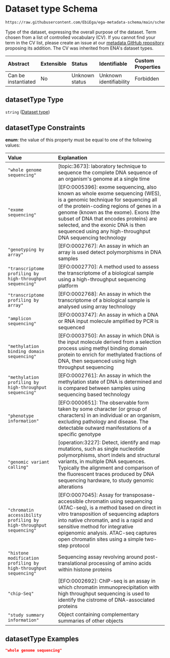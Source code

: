 # Dataset type Schema

```txt
https://raw.githubusercontent.com/EbiEga/ega-metadata-schema/main/schemas/EGA.dataset.json#/properties/datasetType
```

Type of the dataset, expressing the overall purpose of the dataset. Term chosen from a list of controlled vocabulary (CV). If you cannot find your term in the CV list, please create an issue at our [metadata GitHub repository](https://github.com/EbiEga/ega-metadata-schema/issues/new/choose) proposing its addition. The CV was inherited from ENA's dataset types.

| Abstract            | Extensible | Status         | Identifiable            | Custom Properties | Additional Properties | Access Restrictions | Defined In                                                                     |
| :------------------ | :--------- | :------------- | :---------------------- | :---------------- | :-------------------- | :------------------ | :----------------------------------------------------------------------------- |
| Can be instantiated | No         | Unknown status | Unknown identifiability | Forbidden         | Allowed               | none                | [EGA.dataset.json\*](../../../schemas/EGA.dataset.json "open original schema") |

## datasetType Type

`string` ([Dataset type](ega-5-properties-dataset-type.md))

## datasetType Constraints

**enum**: the value of this property must be equal to one of the following values:

| Value                                                               | Explanation                                                                                                                                                                                                                                                                                                                                             |
| :------------------------------------------------------------------ | :------------------------------------------------------------------------------------------------------------------------------------------------------------------------------------------------------------------------------------------------------------------------------------------------------------------------------------------------------ |
| `"whole genome sequencing"`                                         | \[topic:3673]: laboratory technique to sequence the complete DNA sequence of an organism's genome at a single time                                                                                                                                                                                                                                      |
| `"exome sequencing"`                                                | \[EFO:0005396]: exome sequencing, also known as whole exome sequencing (WES), is a genomic technique for sequencing all of the protein-coding regions of genes in a genome (known as the exome). Exons (the subset of DNA that encodes proteins) are selected, and the exonic DNA is then sequenced using any high-throughput DNA sequencing technology |
| `"genotyping by array"`                                             | \[EFO:0002767]: An assay in which an array is used detect polymorphisms in DNA samples                                                                                                                                                                                                                                                                  |
| `"transcriptome profiling by high-throughput sequencing"`           | \[EFO:0002770]: A method used to assess the transcriptome of a biological sample using a high-throughput sequencing platform                                                                                                                                                                                                                            |
| `"transcriptome profiling by array"`                                | \[EFO:0002768]: An assay in which the transcriptome of a biological sample is analysed using array technology                                                                                                                                                                                                                                           |
| `"amplicon sequencing"`                                             | \[EFO:0003747]: An assay in which a DNA or RNA input molecule amplified by PCR is sequenced                                                                                                                                                                                                                                                             |
| `"methylation binding domain sequencing"`                           | \[EFO:0003750]: An assay in which DNA is the input molecule derived from a selection process using methyl binding domain protein to enrich for methylated fractions of DNA, then sequenced using high throughput sequencing                                                                                                                             |
| `"methylation profiling by high-throughput sequencing"`             | \[EFO:0002761]: An assay in which the methylation state of DNA is determined and is compared between samples using sequencing based technology                                                                                                                                                                                                          |
| `"phenotype information"`                                           | \[EFO:0000651]: The observable form taken by some character (or group of characters) in an individual or an organism, excluding pathology and disease. The detectable outward manifestations of a specific genotype                                                                                                                                     |
| `"genomic variant calling"`                                         | \[operation:3227]: Detect, identify and map mutations, such as single nucleotide polymorphisms, short indels and structural variants, in multiple DNA sequences. Typically the alignment and comparison of the fluorescent traces produced by DNA sequencing hardware, to study genomic alterations                                                     |
| `"chromatin accessibility profiling by high-throughput sequencing"` | \[EFO:0007045]: Assay for transposase-accessible chromatin using sequencing (ATAC-seq), is a method based on direct in vitro transposition of sequencing adaptors into native chromatin, and is a rapid and sensitive method for integrative epigenomic analysis. ATAC-seq captures open chromatin sites using a simple two-step protocol               |
| `"histone modification profiling by high-throughput sequencing"`    | Sequencing assay revolving around post-translational processing of amino acids within histone proteins                                                                                                                                                                                                                                                  |
| `"chip-Seq"`                                                        | \[EFO:0002692]: ChIP-seq is an assay in which chromatin immunoprecipitation with high throughput sequencing is used to identify the cistrome of DNA-associated proteins                                                                                                                                                                                 |
| `"study summary information"`                                       | Object containing complementary summaries of other objects                                                                                                                                                                                                                                                                                              |

## datasetType Examples

```json
"whole genome sequencing"
```

